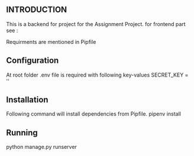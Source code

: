 ## INTRODUCTION

This is a backend for project for the Assignment Project.
for frontend part see :

Requirments are mentioned in Pipfile

## Configuration

At root folder .env file is required with following key-values
SECRET_KEY = '<secret-key>'

## Installation

Following command will install dependencies from Pipfile.
pipenv install

## Running

python manage.py runserver
